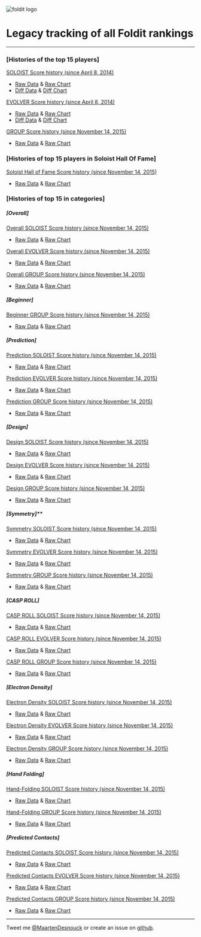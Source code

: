 ![foldit logo](https://raw.githubusercontent.com/MaartenDesnouck/foldit-tracking/master/images/logo/gas-logo.png "gas")

# Legacy tracking of all Foldit rankings

--------------------------------------------------------------------------------

### [Histories of the top 15 players]

[SOLOIST Score history (since April 8, 2014)](https://docs.google.com/spreadsheets/d/1WZZHdeqkkZOKjsucd4hoBwzsL-Zjcv7ns65m3QGwaXA/edit?usp=sharing#gid=0)

- [Raw Data](https://docs.google.com/spreadsheets/d/1WZZHdeqkkZOKjsucd4hoBwzsL-Zjcv7ns65m3QGwaXA/edit?usp=sharing#gid=1) & [Raw Chart](https://docs.google.com/spreadsheets/d/1WZZHdeqkkZOKjsucd4hoBwzsL-Zjcv7ns65m3QGwaXA/edit?usp=sharing#gid=1007516568)
- [Diff Data](https://docs.google.com/spreadsheets/d/1WZZHdeqkkZOKjsucd4hoBwzsL-Zjcv7ns65m3QGwaXA/edit?usp=sharing#gid=1033807711) & [Diff Chart](https://docs.google.com/spreadsheets/d/1WZZHdeqkkZOKjsucd4hoBwzsL-Zjcv7ns65m3QGwaXA/edit?usp=sharing#gid=418616725)

[EVOLVER Score history (since April 8, 2014)](https://docs.google.com/spreadsheets/d/1LKtnhpSPJ4E-5v4gokUeJynISEdq_n2yUh9iFg0p3KQ/edit?usp=sharing#gid=0)

- [Raw Data](https://docs.google.com/spreadsheets/d/1LKtnhpSPJ4E-5v4gokUeJynISEdq_n2yUh9iFg0p3KQ/edit?usp=sharing#gid=1) & [Raw Chart](https://docs.google.com/spreadsheets/d/1LKtnhpSPJ4E-5v4gokUeJynISEdq_n2yUh9iFg0p3KQ/edit?usp=sharing#gid=999074746)
- [Diff Data](https://docs.google.com/spreadsheets/d/1LKtnhpSPJ4E-5v4gokUeJynISEdq_n2yUh9iFg0p3KQ/edit?usp=sharing#gid=76568666) & [Diff Chart](https://docs.google.com/spreadsheets/d/1LKtnhpSPJ4E-5v4gokUeJynISEdq_n2yUh9iFg0p3KQ/edit?usp=sharing#gid=1606659025)

[GROUP Score history (since November 14, 2015)](https://docs.google.com/spreadsheets/d/11liJ-M2qfa8qTL6QVW01sSrcK-xieNyajWWIgqlar4s/edit#gid=0)

- [Raw Data](https://docs.google.com/spreadsheets/d/11liJ-M2qfa8qTL6QVW01sSrcK-xieNyajWWIgqlar4s/edit#gid=1) & [Raw Chart](https://docs.google.com/spreadsheets/d/11liJ-M2qfa8qTL6QVW01sSrcK-xieNyajWWIgqlar4s/edit#gid=1007516568)

### [Histories of top 15 players in Soloist Hall Of Fame]

[Soloist Hall of Fame Score history (since November 14, 2015)](https://docs.google.com/spreadsheets/d/1LFSq6lMSPqfDs4PaV6grQB0PRHCs_3_QdJPSUdAcG9o/edit?usp=sharing#gid=0)

- [Raw Data](https://docs.google.com/spreadsheets/d/1LFSq6lMSPqfDs4PaV6grQB0PRHCs_3_QdJPSUdAcG9o/edit?usp=sharing#gid=1) & [Raw Chart](https://docs.google.com/spreadsheets/d/1LFSq6lMSPqfDs4PaV6grQB0PRHCs_3_QdJPSUdAcG9o/edit?usp=sharing#gid=1007516568)

### [Histories of top 15 in categories]

##### [Overall]

[Overall SOLOIST Score history (since November 14, 2015)](https://docs.google.com/spreadsheets/d/198kKh5tsP6OMyiKsbreHMD46XLM8iXzrlyEHaHNA9J8/edit?usp=sharing#gid=0)

- [Raw Data](https://docs.google.com/spreadsheets/d/198kKh5tsP6OMyiKsbreHMD46XLM8iXzrlyEHaHNA9J8/edit?usp=sharing#gid=1) & [Raw Chart](https://docs.google.com/spreadsheets/d/198kKh5tsP6OMyiKsbreHMD46XLM8iXzrlyEHaHNA9J8/edit?usp=sharing#gid=1007516568)

[Overall EVOLVER Score history (since November 14, 2015)](https://docs.google.com/spreadsheets/d/1Ku3KYtnwf15uEbXsqsg4i_bIgyjofK8LBqSS5bzGPM4/edit#gid=0)

- [Raw Data](https://docs.google.com/spreadsheets/d/1Ku3KYtnwf15uEbXsqsg4i_bIgyjofK8LBqSS5bzGPM4/edit#gid=1) & [Raw Chart](https://docs.google.com/spreadsheets/d/1Ku3KYtnwf15uEbXsqsg4i_bIgyjofK8LBqSS5bzGPM4/edit#gid=1007516568)

[Overall GROUP Score history (since November 14, 2015)](https://docs.google.com/spreadsheets/d/1J40vqvqFB0Kmr05mPi_5jRTdL-kMb5uCSFF7RXWfXGk/edit#gid=0)

- [Raw Data](https://docs.google.com/spreadsheets/d/1J40vqvqFB0Kmr05mPi_5jRTdL-kMb5uCSFF7RXWfXGk/edit#gid=1) & [Raw Chart](https://docs.google.com/spreadsheets/d/1J40vqvqFB0Kmr05mPi_5jRTdL-kMb5uCSFF7RXWfXGk/edit#gid=1007516568)

##### [Beginner]

[Beginner GROUP Score history (since November 14, 2015)](https://docs.google.com/spreadsheets/d/1ZRXYKX5AQWHeGI9sC2H4dpo1DMUSHEXHuJhooarNmBY/edit#gid=0)

- [Raw Data](https://docs.google.com/spreadsheets/d/1ZRXYKX5AQWHeGI9sC2H4dpo1DMUSHEXHuJhooarNmBY/edit#gid=1) & [Raw Chart](https://docs.google.com/spreadsheets/d/1ZRXYKX5AQWHeGI9sC2H4dpo1DMUSHEXHuJhooarNmBY/edit#gid=1007516568)

##### [Prediction]

[Prediction SOLOIST Score history (since November 14, 2015)](https://docs.google.com/spreadsheets/d/1WW76RrTYOvoB4DCcyuA1Tdf-o8qSWM3ObWjdtLvo0lo/edit?usp=sharing#gid=0)

- [Raw Data](https://docs.google.com/spreadsheets/d/1WW76RrTYOvoB4DCcyuA1Tdf-o8qSWM3ObWjdtLvo0lo/edit?usp=sharing#gid=1) & [Raw Chart](https://docs.google.com/spreadsheets/d/1WW76RrTYOvoB4DCcyuA1Tdf-o8qSWM3ObWjdtLvo0lo/edit?usp=sharing#gid=1007516568)

[Prediction EVOLVER Score history (since November 14, 2015)](https://docs.google.com/spreadsheets/d/10Wtz7CCcGJtPSv6zffm0tdtjFn7EReJnZSA4STTY4iU/edit#gid=0)

- [Raw Data](https://docs.google.com/spreadsheets/d/10Wtz7CCcGJtPSv6zffm0tdtjFn7EReJnZSA4STTY4iU/edit#gid=1) & [Raw Chart](https://docs.google.com/spreadsheets/d/10Wtz7CCcGJtPSv6zffm0tdtjFn7EReJnZSA4STTY4iU/edit#gid=1007516568)

[Prediction GROUP Score history (since November 14, 2015)](https://docs.google.com/spreadsheets/d/1Cxz29S6wXEGif_5rsh67bWSZzLborTAiA8ShbwZgrvM/edit#gid=0)

- [Raw Data](https://docs.google.com/spreadsheets/d/1Cxz29S6wXEGif_5rsh67bWSZzLborTAiA8ShbwZgrvM/edit#gid=1) & [Raw Chart](https://docs.google.com/spreadsheets/d/1Cxz29S6wXEGif_5rsh67bWSZzLborTAiA8ShbwZgrvM/edit#gid=1007516568)

##### [Design]

[Design SOLOIST Score history (since November 14, 2015)](https://docs.google.com/spreadsheets/d/1jvafeHNZsbfzCbrXNzKFnuPO9-YcNh0Szbgnirjydzo/edit?usp=sharing#gid=0)

- [Raw Data](https://docs.google.com/spreadsheets/d/1jvafeHNZsbfzCbrXNzKFnuPO9-YcNh0Szbgnirjydzo/edit?usp=sharing#gid=1) & [Raw Chart](https://docs.google.com/spreadsheets/d/1jvafeHNZsbfzCbrXNzKFnuPO9-YcNh0Szbgnirjydzo/edit?usp=sharing#gid=1007516568)

[Design EVOLVER Score history (since November 14, 2015)](https://docs.google.com/spreadsheets/d/10cObY46qpDDP2OUGgW3wdjUHhRFuCMomoe0i_W3bGLU/edit#gid=0)

- [Raw Data](https://docs.google.com/spreadsheets/d/10cObY46qpDDP2OUGgW3wdjUHhRFuCMomoe0i_W3bGLU/edit#gid=1) & [Raw Chart](https://docs.google.com/spreadsheets/d/10cObY46qpDDP2OUGgW3wdjUHhRFuCMomoe0i_W3bGLU/edit#gid=1007516568)

[Design GROUP Score history (since November 14, 2015)](https://docs.google.com/spreadsheets/d/1MJY8H730gDdtH53ZZpPBR9axId99R3FfCGk6ILAVwrs/edit#gid=0)

- [Raw Data](https://docs.google.com/spreadsheets/d/1MJY8H730gDdtH53ZZpPBR9axId99R3FfCGk6ILAVwrs/edit#gid=1) & [Raw Chart](https://docs.google.com/spreadsheets/d/1MJY8H730gDdtH53ZZpPBR9axId99R3FfCGk6ILAVwrs/edit#gid=1007516568)

##### [Symmetry]**

[Symmetry SOLOIST Score history (since November 14, 2015)](https://docs.google.com/spreadsheets/d/1wv4PgNfVzMmedjUuIlH5VGTZqn_Mz4dYS6N3RxLjkgI/edit?usp=sharing#gid=0)

- [Raw Data](https://docs.google.com/spreadsheets/d/1wv4PgNfVzMmedjUuIlH5VGTZqn_Mz4dYS6N3RxLjkgI/edit?usp=sharing#gid=1) & [Raw Chart](https://docs.google.com/spreadsheets/d/1wv4PgNfVzMmedjUuIlH5VGTZqn_Mz4dYS6N3RxLjkgI/edit?usp=sharing#gid=1007516568)

[Symmetry EVOLVER Score history (since November 14, 2015)](https://docs.google.com/spreadsheets/d/1XKcDXPSg6zczIFS6S2BkRhT0MMisbYdPcXuRwdLypkc/edit#gid=0)

- [Raw Data](https://docs.google.com/spreadsheets/d/1XKcDXPSg6zczIFS6S2BkRhT0MMisbYdPcXuRwdLypkc/edit#gid=1) & [Raw Chart](https://docs.google.com/spreadsheets/d/1XKcDXPSg6zczIFS6S2BkRhT0MMisbYdPcXuRwdLypkc/edit#gid=1007516568)

[Symmetry GROUP Score history (since November 14, 2015)](https://docs.google.com/spreadsheets/d/1zDHckTqWlT72iuwRT4ApuiCsCnJ9PoTCEiMyiVj0EaU/edit#gid=0)

- [Raw Data](https://docs.google.com/spreadsheets/d/1zDHckTqWlT72iuwRT4ApuiCsCnJ9PoTCEiMyiVj0EaU/edit#gid=1) & [Raw Chart](https://docs.google.com/spreadsheets/d/1zDHckTqWlT72iuwRT4ApuiCsCnJ9PoTCEiMyiVj0EaU/edit#gid=1007516568)

##### [CASP ROLL]

[CASP ROLL SOLOIST Score history (since November 14, 2015)](https://docs.google.com/spreadsheets/d/1MKCt95g5m86vCckq6jatEqlGqK6J5YoIZ25frT5P6ek/edit?usp=sharing#gid=0)

- [Raw Data](https://docs.google.com/spreadsheets/d/1MKCt95g5m86vCckq6jatEqlGqK6J5YoIZ25frT5P6ek/edit?usp=sharing#gid=1) & [Raw Chart](https://docs.google.com/spreadsheets/d/1MKCt95g5m86vCckq6jatEqlGqK6J5YoIZ25frT5P6ek/edit?usp=sharing#gid=1007516568)

[CASP ROLL EVOLVER Score history (since November 14, 2015)](https://docs.google.com/spreadsheets/d/1Vc8mwa0y2reJK07qNvdCURs6lnL4lrF24duiRn4lnds/edit#gid=0)

- [Raw Data](https://docs.google.com/spreadsheets/d/1Vc8mwa0y2reJK07qNvdCURs6lnL4lrF24duiRn4lnds/edit#gid=1) & [Raw Chart](https://docs.google.com/spreadsheets/d/1Vc8mwa0y2reJK07qNvdCURs6lnL4lrF24duiRn4lnds/edit#gid=1007516568)

[CASP ROLL GROUP Score history (since November 14, 2015)](https://docs.google.com/spreadsheets/d/1XuRSYYLLVvRDjxZLMlI5xtAdrXyWoDZdC1Eid-6AId0/edit#gid=0)

- [Raw Data](https://docs.google.com/spreadsheets/d/1XuRSYYLLVvRDjxZLMlI5xtAdrXyWoDZdC1Eid-6AId0/edit#gid=1) & [Raw Chart](https://docs.google.com/spreadsheets/d/1XuRSYYLLVvRDjxZLMlI5xtAdrXyWoDZdC1Eid-6AId0/edit#gid=1007516568)

##### [Electron Density]

[Electron Density SOLOIST Score history (since November 14, 2015)](https://docs.google.com/spreadsheets/d/1RA7qyRE7tLqRREWt3u3v7443s6-TUg7r3zF2S9smfPc/edit?usp=sharing#gid=0)

- [Raw Data](https://docs.google.com/spreadsheets/d/1RA7qyRE7tLqRREWt3u3v7443s6-TUg7r3zF2S9smfPc/edit?usp=sharing#gid=1) & [Raw Chart](https://docs.google.com/spreadsheets/d/1RA7qyRE7tLqRREWt3u3v7443s6-TUg7r3zF2S9smfPc/edit?usp=sharing#gid=1007516568)

[Electron Density EVOLVER Score history (since November 14, 2015)](https://docs.google.com/spreadsheets/d/1SvNgg7evzEl9GfnBsvXieWKvBBxFBL_Yk0Nf6mqrgjY/edit#gid=0)

- [Raw Data](https://docs.google.com/spreadsheets/d/1SvNgg7evzEl9GfnBsvXieWKvBBxFBL_Yk0Nf6mqrgjY/edit#gid=1) & [Raw Chart](https://docs.google.com/spreadsheets/d/1SvNgg7evzEl9GfnBsvXieWKvBBxFBL_Yk0Nf6mqrgjY/edit#gid=1007516568)

[Electron Density GROUP Score history (since November 14, 2015)](https://docs.google.com/spreadsheets/d/1oKgiY8LVd848GgMZAzVDrvLYt3a1niUTL79zkgJyiUM/edit#gid=0)

- [Raw Data](https://docs.google.com/spreadsheets/d/1oKgiY8LVd848GgMZAzVDrvLYt3a1niUTL79zkgJyiUM/edit#gid=1) & [Raw Chart](https://docs.google.com/spreadsheets/d/1oKgiY8LVd848GgMZAzVDrvLYt3a1niUTL79zkgJyiUM/edit#gid=1007516568)

##### [Hand Folding]

[Hand-Folding SOLOIST Score history (since November 14, 2015)](https://docs.google.com/spreadsheets/d/1l7wu_JjLkdu_hFrXm9WXLHR2x5vIM3hW1xnfoi2nLWE/edit?usp=sharing#gid=0)

- [Raw Data](https://docs.google.com/spreadsheets/d/1l7wu_JjLkdu_hFrXm9WXLHR2x5vIM3hW1xnfoi2nLWE/edit?usp=sharing#gid=1) & [Raw Chart](https://docs.google.com/spreadsheets/d/1l7wu_JjLkdu_hFrXm9WXLHR2x5vIM3hW1xnfoi2nLWE/edit?usp=sharing#gid=1007516568)

[Hand-Folding GROUP Score history (since November 14, 2015)](https://docs.google.com/spreadsheets/d/1CBN0LD4uarynfxZ36IAEYM69AeaKDAIvC6RdcsWCTsY/edit#gid=0)

- [Raw Data](https://docs.google.com/spreadsheets/d/1CBN0LD4uarynfxZ36IAEYM69AeaKDAIvC6RdcsWCTsY/edit#gid=1) & [Raw Chart](https://docs.google.com/spreadsheets/d/1CBN0LD4uarynfxZ36IAEYM69AeaKDAIvC6RdcsWCTsY/edit#gid=1007516568)

##### [Predicted Contacts]

[Predicted Contacts SOLOIST Score history (since November 14, 2015)](https://docs.google.com/spreadsheets/d/1I3Gr0m4gssPk8AER4mHiJOBYdRElcC_jRpBcwQ3RLnU/edit?usp=sharing#gid=0)

- [Raw Data](https://docs.google.com/spreadsheets/d/1I3Gr0m4gssPk8AER4mHiJOBYdRElcC_jRpBcwQ3RLnU/edit?usp=sharing#gid=1) & [Raw Chart](https://docs.google.com/spreadsheets/d/1I3Gr0m4gssPk8AER4mHiJOBYdRElcC_jRpBcwQ3RLnU/edit?usp=sharing#gid=1007516568)

[Predicted Contacts EVOLVER Score history (since November 14, 2015)](https://docs.google.com/spreadsheets/d/1UZr3RzlfWr2poZE9NgROyRH1F9rUvGYIwOg_REzx3F8/edit#gid=0)

- [Raw Data](https://docs.google.com/spreadsheets/d/1UZr3RzlfWr2poZE9NgROyRH1F9rUvGYIwOg_REzx3F8/edit#gid=1) & [Raw Chart](https://docs.google.com/spreadsheets/d/1UZr3RzlfWr2poZE9NgROyRH1F9rUvGYIwOg_REzx3F8/edit#gid=1007516568)

[Predicted Contacts GROUP Score history (since November 14, 2015)](https://docs.google.com/spreadsheets/d/1ONQje7coUdaq0W5dUdSezGqCgvllNa3ocw0R-dGN65w/edit#gid=0)

- [Raw Data](https://docs.google.com/spreadsheets/d/1ONQje7coUdaq0W5dUdSezGqCgvllNa3ocw0R-dGN65w/edit#gid=1) & [Raw Chart](https://docs.google.com/spreadsheets/d/1ONQje7coUdaq0W5dUdSezGqCgvllNa3ocw0R-dGN65w/edit#gid=1007516568)

--------------------------------------------------------------------------------

Tweet me [@MaartenDesnouck](https://twitter.com/MaartenDesnouck) or create an issue on [github](https://github.com/MaartenDesnouck/foldit-tracking/issues/new).
